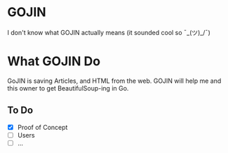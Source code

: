 # GOJIN

I don't know what GOJIN actually means (it sounded cool so ¯\_(ツ)_/¯)

# What GOJIN Do

GoJIN is saving Articles, and HTML from the web. GOJIN will help me and this owner to get BeautifulSoup-ing in Go.

## To Do

- [x] Proof of Concept
- [ ] Users
- [ ] ...
